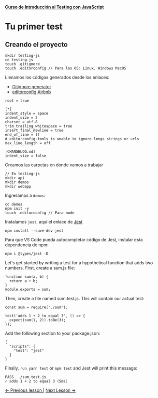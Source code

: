 **[Curso de Introducción al Testing con JavaScript](./../README.md)**

# Tu primer test

## Creando el proyecto

```
mkdir testing-js
cd testing-js
touch .gitignore
touch .editorconfig // Para los OS: Linux, Windows MacOS
```
Llenamos los códigos generados desde los enlaces:
* [Gitignore generator](https://www.toptal.com/developers/gitignore)
* [editorconfig Airbnb ](https://github.com/airbnb/javascript/blob/master/.editorconfig)
```
root = true

[*]
indent_style = space
indent_size = 2
charset = utf-8
trim_trailing_whitespace = true
insert_final_newline = true
end_of_line = lf
# editorconfig-tools is unable to ignore longs strings or urls
max_line_length = off

[CHANGELOG.md]
indent_size = false
```
Creamos las carpetas en donde vamos a trabajar
```
// En testing-js
mkdir api
mkdir demos
mkdir webapp
```
Ingresamos a `demos`:
```
cd demos
npm init -y
touch .editorconfig // Para node
```

Instalamos `jest`, aquí el enlace de [Jest](https://jestjs.io/docs/getting-started)
```
npm install --save-dev jest
````
Para que VS Code pueda autocompletar código de Jest, instalar esta dependencia de npm:
```
npm i @types/jest -D
```

Let's get started by writing a test for a hypothetical function that adds two numbers. First, create a sum.js file:
```
function sum(a, b) {
  return a + b;
}
module.exports = sum;
```
Then, create a file named sum.test.js. This will contain our actual test:
```
const sum = require('./sum');

test('adds 1 + 2 to equal 3', () => {
  expect(sum(1, 2)).toBe(3);
});
```
Add the following section to your package.json:
```
{
  "scripts": {
    "test": "jest"
  }
}
```
Finally, `run yarn test` or `npm test` and Jest will print this message:
```
PASS  ./sum.test.js
✓ adds 1 + 2 to equal 3 (5ms)
```

[<- Previous lesson |](./1-1-what-is-testing.md)
[Next Lesson ->](./1-3-static-tests.md)
